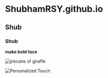 # ShubhamRSY.github.io
## Shub
### Shub

**make bold face**

![pitcutre of giraffe](https://images.pexels.com/photos/802112/pexels-photo-802112.jpeg?auto=compress&cs=tinysrgb&w=1260&h=750&dpr=1)

![Personalized Touch](C:\Users\soham\OneDrive\Pictures\Desktop\shubham.jpg)
